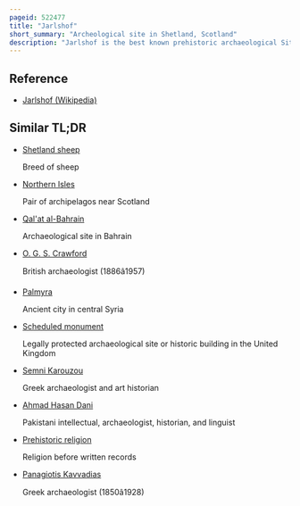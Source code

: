 ```yaml
---
pageid: 522477
title: "Jarlshof"
short_summary: "Archeological site in Shetland, Scotland"
description: "Jarlshof is the best known prehistoric archaeological Site in Shetland Scotland. It lies in Sumburgh, Mainland, Shetland and has been described as 'one of the most remarkable archaeological Sites ever excavated in the british Isles'. It contains remains dating back from 2500 Bc up until the 17th Century Ad."
---
```


## Reference

- [Jarlshof (Wikipedia)](https://en.wikipedia.org/?curid=522477)

## Similar TL;DR

- [Shetland sheep](/tldr/en/shetland-sheep)

  Breed of sheep

- [Northern Isles](/tldr/en/northern-isles)

  Pair of archipelagos near Scotland

- [Qal'at al-Bahrain](/tldr/en/qalat-al-bahrain)

  Archaeological site in Bahrain

- [O. G. S. Crawford](/tldr/en/o-g-s-crawford)

  British archaeologist (1886â1957)

- [Palmyra](/tldr/en/palmyra)

  Ancient city in central Syria

- [Scheduled monument](/tldr/en/scheduled-monument)

  Legally protected archaeological site or historic building in the United Kingdom

- [Semni Karouzou](/tldr/en/semni-karouzou)

  Greek archaeologist and art historian

- [Ahmad Hasan Dani](/tldr/en/ahmad-hasan-dani)

  Pakistani intellectual, archaeologist, historian, and linguist

- [Prehistoric religion](/tldr/en/prehistoric-religion)

  Religion before written records

- [Panagiotis Kavvadias](/tldr/en/panagiotis-kavvadias)

  Greek archaeologist (1850â1928)
